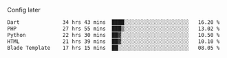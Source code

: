 <!-- ## Hi there 👋 -->
Config later

<!--
**rickrck/rickrck** is a ✨ _special_ ✨ repository because its `README.md` (this file) appears on your GitHub profile.

Here are some ideas to get you started:

- 🔭 I’m currently working on ...
- 🌱 I’m currently learning ...
- 👯 I’m looking to collaborate on ...
- 🤔 I’m looking for help with ...
- 💬 Ask me about ...
- 📫 How to reach me: ...
- 😄 Pronouns: ...
- ⚡ Fun fact: ...
-->

<!--START_SECTION:waka-->

```txt
Dart              34 hrs 43 mins  ████░░░░░░░░░░░░░░░░░░░░░   16.20 %
PHP               27 hrs 55 mins  ███▒░░░░░░░░░░░░░░░░░░░░░   13.02 %
Python            22 hrs 30 mins  ██▓░░░░░░░░░░░░░░░░░░░░░░   10.50 %
HTML              21 hrs 39 mins  ██▓░░░░░░░░░░░░░░░░░░░░░░   10.10 %
Blade Template    17 hrs 15 mins  ██░░░░░░░░░░░░░░░░░░░░░░░   08.05 %
```

<!--END_SECTION:waka-->
